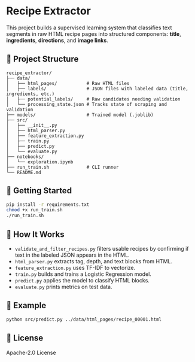 # Recipe Extractor

This project builds a supervised learning system that classifies text segments in raw HTML recipe pages into structured components: **title**, **ingredients**, **directions**, and **image links**.

## 📁 Project Structure

```
recipe_extractor/
├── data/
│   ├── html_pages/           # Raw HTML files
│   ├── labels/               # JSON files with labeled data (title, ingredients, etc.)
│   ├── potential_labels/     # Raw candidates needing validation
│   └── processing_state.json # Tracks state of scraping and validation
├── models/                   # Trained model (.joblib)
├── src/
│   ├── __init__.py
│   ├── html_parser.py
│   ├── feature_extraction.py
│   ├── train.py
│   ├── predict.py
│   └── evaluate.py
├── notebooks/
│   └── exploration.ipynb
├── run_train.sh              # CLI runner
└── README.md
```

## 🚀 Getting Started

```bash
pip install -r requirements.txt
chmod +x run_train.sh
./run_train.sh
```

## 🧠 How It Works

- `validate_and_filter_recipes.py` filters usable recipes by confirming if text in the labeled JSON appears in the HTML.
- `html_parser.py` extracts tag, depth, and text blocks from HTML.
- `feature_extraction.py` uses TF-IDF to vectorize.
- `train.py` builds and trains a Logistic Regression model.
- `predict.py` applies the model to classify HTML blocks.
- `evaluate.py` prints metrics on test data.

## 🧪 Example
```bash
python src/predict.py ../data/html_pages/recipe_00001.html
```

## 📝 License
Apache-2.0 License

